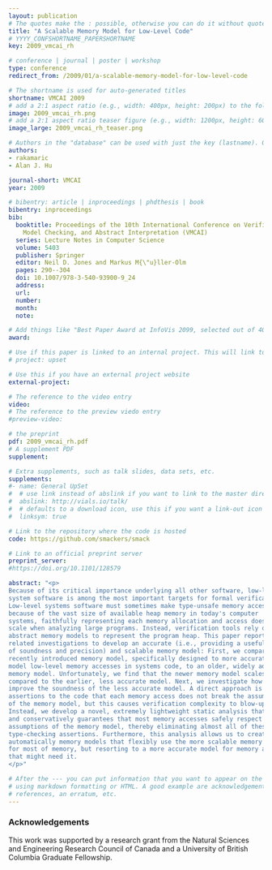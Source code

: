 ```yaml
---
layout: publication
# The quotes make the : possible, otherwise you can do it without quotes
title: "A Scalable Memory Model for Low-Level Code"
# YYYY_CONFSHORTNAME_PAPERSHORTNAME
key: 2009_vmcai_rh

# conference | journal | poster | workshop
type: conference
redirect_from: /2009/01/a-scalable-memory-model-for-low-level-code

# The shortname is used for auto-generated titles
shortname: VMCAI 2009
# add a 2:1 aspect ratio (e.g., width: 400px, height: 200px) to the folder /assets/images/papers/
image: 2009_vmcai_rh.png
# add a 2:1 aspect ratio teaser figure (e.g., width: 1200px, height: 600px) to the folder /assets/images/papers/
image_large: 2009_vmcai_rh_teaser.png

# Authors in the "database" can be used with just the key (lastname). Others can be written properly.
authors:
- rakamaric
- Alan J. Hu

journal-short: VMCAI
year: 2009

# bibentry: article | inproceedings | phdthesis | book
bibentry: inproceedings
bib:
  booktitle: Proceedings of the 10th International Conference on Verification,
    Model Checking, and Abstract Interpretation (VMCAI)
  series: Lecture Notes in Computer Science
  volume: 5403
  publisher: Springer
  editor: Neil D. Jones and Markus M{\"u}ller-Olm
  pages: 290--304
  doi: 10.1007/978-3-540-93900-9_24
  address:
  url:
  number:
  month:
  note:

# Add things like "Best Paper Award at InfoVis 2099, selected out of 4000 submissions"
award:

# Use if this paper is linked to an internal project. This will link to the project site
# project: upset

# Use this if you have an external project website
external-project:

# The reference to the video entry
video:
# The reference to the preview viedo entry
#preview-video:

# the preprint
pdf: 2009_vmcai_rh.pdf
# A supplement PDF
supplement:

# Extra supplements, such as talk slides, data sets, etc.
supplements:
#- name: General UpSet
#  # use link instead of abslink if you want to link to the master directory
#  abslink: http://vials.io/talk/
#  # defaults to a download icon, use this if you want a link-out icon
#  linksym: true

# Link to the repository where the code is hosted
code: https://github.com/smackers/smack

# Link to an official preprint server
preprint_server:
#https://doi.org/10.1101/128579

abstract: "<p>
Because of its critical importance underlying all other software, low-level
system software is among the most important targets for formal verification.
Low-level systems software must sometimes make type-unsafe memory accesses, but
because of the vast size of available heap memory in today's computer
systems, faithfully representing each memory allocation and access does not
scale when analyzing large programs. Instead, verification tools rely on
abstract memory models to represent the program heap. This paper reports on two
related investigations to develop an accurate (i.e., providing a useful level
of soundness and precision) and scalable memory model: First, we compare a
recently introduced memory model, specifically designed to more accurately
model low-level memory accesses in systems code, to an older, widely adopted
memory model. Unfortunately, we find that the newer memory model scales poorly
compared to the earlier, less accurate model. Next, we investigate how to
improve the soundness of the less accurate model. A direct approach is to add
assertions to the code that each memory access does not break the assumptions
of the memory model, but this causes verification complexity to blow-up.
Instead, we develop a novel, extremely lightweight static analysis that quickly
and conservatively guarantees that most memory accesses safely respect the
assumptions of the memory model, thereby eliminating almost all of these extra
type-checking assertions. Furthermore, this analysis allows us to create
automatically memory models that flexibly use the more scalable memory model
for most of memory, but resorting to a more accurate model for memory accesses
that might need it.
</p>"

# After the --- you can put information that you want to appear on the website
# using markdown formatting or HTML. A good example are acknowledgements, extra
# references, an erratum, etc.
---
```

### Acknowledgements

This work was supported by a research grant from the Natural Sciences and
Engineering Research Council of Canada and a University of British Columbia
Graduate Fellowship.

